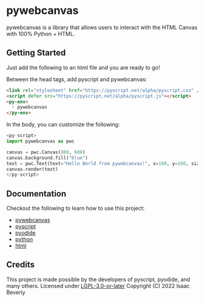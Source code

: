 # pywebcanvas
pywebcanvas is a library that allows users to interact with the HTML Canvas with 100% Python + HTML.

## Getting Started
Just add the following to an html file and you are ready to go!

Between the head tags, add pyscript and pywebcanvas:
```html
<link rel="stylesheet" href="https://pyscript.net/alpha/pyscript.css" />                                                         
<script defer src="https://pyscript.net/alpha/pyscript.js"></script>
<py-env>
  - pywebcanvas
</py-env>
```

In the body, you can customize the following:
```python
<py-script>
import pywebcanvas as pwc                                                                                                            

canvas = pwc.Canvas(800, 600)                                                                                                        
canvas.background.fill("blue")                                                                                                       
text = pwc.Text(text="Hello World from pywebcanvas!", x=100, y=100, size=25, color="yellow")                                         
canvas.render(text)
</py-script>
```

## Documentation
Checkout the following to learn how to use this project:
- [pywebcanvas](https://gitlab.com/imbev/pywebcanvas/~/tree/master/docs)
- [pyscript](https://github.com/pyscript/pyscript)
- [pyodide](https://readthedocs.org/projects/pyodide/downloads/pdf/latest/)
- [python](https://docs.python.org/3/)
- [html](https://developer.mozilla.org/en-US/docs/Web/HTML)

## Credits
This project is made possible by the developers of pyscript, pyodide, and many others.
Licensed under [LGPL-3.0-or-later](https://gitlab.com/imbev/pywebcanvas/-/blob/master/LICENSE.md)
Copyright (C) 2022 Isaac Beverly

